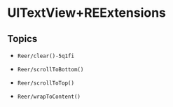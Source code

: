 # UITextView+REExtensions

## Topics

- ``Reer/clear()-5q1fi``

- ``Reer/scrollToBottom()``

- ``Reer/scrollToTop()``

- ``Reer/wrapToContent()``
